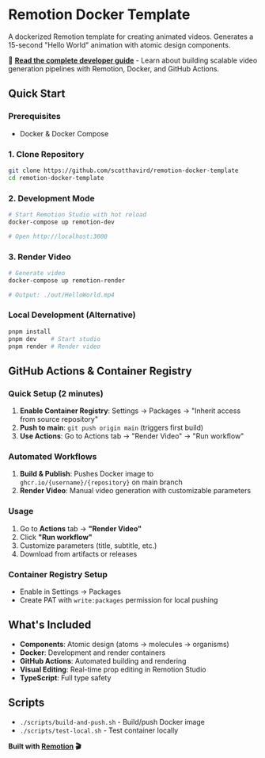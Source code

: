 # Remotion Docker Template

A dockerized Remotion template for creating animated videos. Generates a 15-second "Hello World" animation with atomic design components.

📖 **[Read the complete developer guide](https://www.scotthavird.com/blog/remotion-docker-template)** - Learn about building scalable video generation pipelines with Remotion, Docker, and GitHub Actions.

## Quick Start

### Prerequisites
- Docker & Docker Compose

### 1. Clone Repository
```bash
git clone https://github.com/scotthavird/remotion-docker-template
cd remotion-docker-template
```

### 2. Development Mode
```bash
# Start Remotion Studio with hot reload
docker-compose up remotion-dev

# Open http://localhost:3000
```

### 3. Render Video
```bash
# Generate video
docker-compose up remotion-render

# Output: ./out/HelloWorld.mp4
```

### Local Development (Alternative)
```bash
pnpm install
pnpm dev    # Start studio
pnpm render # Render video
```

## GitHub Actions & Container Registry

### Quick Setup (2 minutes)
1. **Enable Container Registry**: Settings → Packages → "Inherit access from source repository"
2. **Push to main**: `git push origin main` (triggers first build)
3. **Use Actions**: Go to Actions tab → "Render Video" → "Run workflow"

### Automated Workflows
1. **Build & Publish**: Pushes Docker image to `ghcr.io/{username}/{repository}` on main branch
2. **Render Video**: Manual video generation with customizable parameters

### Usage
1. Go to **Actions** tab → **"Render Video"** 
2. Click **"Run workflow"** 
3. Customize parameters (title, subtitle, etc.)
4. Download from artifacts or releases

### Container Registry Setup
- Enable in Settings → Packages
- Create PAT with `write:packages` permission for local pushing

## What's Included

- **Components**: Atomic design (atoms → molecules → organisms)  
- **Docker**: Development and render containers
- **GitHub Actions**: Automated building and rendering
- **Visual Editing**: Real-time prop editing in Remotion Studio
- **TypeScript**: Full type safety

## Scripts
- `./scripts/build-and-push.sh` - Build/push Docker image
- `./scripts/test-local.sh` - Test container locally

**Built with [Remotion](https://remotion.dev) 🎬**
